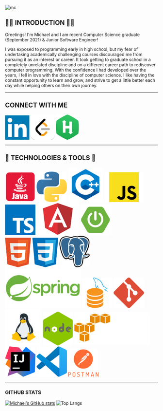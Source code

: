 ![mc](https://user-images.githubusercontent.com/82725351/149857467-04122b94-d7e3-4168-8f24-42361e6626eb.png)
## :man_technologist: INTRODUCTION :man_technologist:
Greetings! I'm Michael and I am recent Computer Science graduate (September 2021) & Junior Software Engineer!

I was exposed to programming early in high school, but my fear of undertaking academically challenging courses discouraged me from pursuing it as an interest or career. It took getting to graduate school in a completely unrelated discipline and on a different career path to rediscover computer programming. With the confidence I had developed over the years, I fell in love with the discipline of computer science. I like having the constant opportunity to learn and grow, and strive to get a little better each day while helping others on their own journey.

---

## CONNECT WITH ME
<a href="https://www.linkedin.com/in/m-croghan/" target="_blank"><img src="img/li.png" width="80"></a>
<a href="https://leetcode.com/M-Croghan/" target="_blank"><img src="img/lc.png" width="80"></a>
<a href="https://www.hackerrank.com/mcrog_7" target="_blank"><img src="img/hr.png" width="75"></a>

---

## :toolbox: TECHNOLOGIES & TOOLS :toolbox:
<img src="img/java_red.png" width="100"> <img src="img/py.png" width="100"> <img src="img/c.png" width="115"> <img src="img/js.png" width="130"> <img src="img/ts.png" width="100"> <img src="img/angular.png" width="140"> <img src="img/sboot.png" width="100">  <img src="img/html-css.png" width="175">  <img src="img/pg.png" width="100"> <img src="img/springfull.png" width="250">  <img src="img/mysql.png" width="100">  <img src="img/git.png" width="100"> <img src="img/linux.png" width="120">  <img src="img/node.png" width="100"> <img src="img/aws1.png" width="250"> <img src="img/intellij.png" width="100"> <img src="img/vs.png" width="100"> 
<img src="img/post.png" width="100"> 

---

### GITHUB STATS
[![Michael's GitHub stats](https://github-readme-stats.vercel.app/api?username=M-Croghan&theme=radical)](https://github.com/anuraghazra/github-readme-stats)
![Top Langs](https://github-readme-stats.vercel.app/api/top-langs/?username=M-Croghan&hide=jupyter%20notebook&theme=radical)
<!--
**M-Croghan/m-croghan** is a ✨ _special_ ✨ repository because its `README.md` (this file) appears on your GitHub profile.

Here are some ideas to get you started:

- 🔭 I’m currently working on ...
- 🌱 I’m currently learning ...
- 👯 I’m looking to collaborate on ...
- 🤔 I’m looking for help with ...
- 💬 Ask me about ...
- 📫 How to reach me: ...
- 😄 Pronouns: ...
- ⚡ Fun fact: ...
-->
